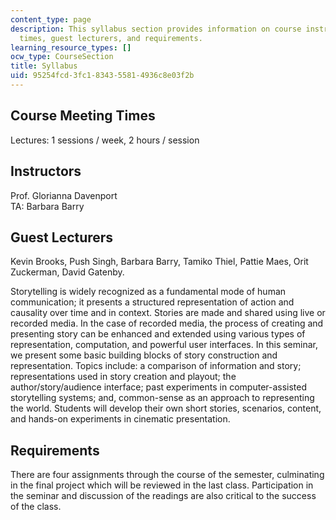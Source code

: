 ```yaml
---
content_type: page
description: This syllabus section provides information on course instructors, meeting
  times, guest lecturers, and requirements.
learning_resource_types: []
ocw_type: CourseSection
title: Syllabus
uid: 95254fcd-3fc1-8343-5581-4936c8e03f2b
---
```


Course Meeting Times
--------------------

Lectures: 1 sessions / week, 2 hours / session

Instructors
-----------

Prof. Glorianna Davenport  
TA: Barbara Barry

Guest Lecturers
---------------

Kevin Brooks, Push Singh, Barbara Barry, Tamiko Thiel, Pattie Maes, Orit Zuckerman, David Gatenby.

Storytelling is widely recognized as a fundamental mode of human communication; it presents a structured representation of action and causality over time and in context. Stories are made and shared using live or recorded media. In the case of recorded media, the process of creating and presenting story can be enhanced and extended using various types of representation, computation, and powerful user interfaces. In this seminar, we present some basic building blocks of story construction and representation. Topics include: a comparison of information and story; representations used in story creation and playout; the author/story/audience interface; past experiments in computer-assisted storytelling systems; and, common-sense as an approach to representing the world. Students will develop their own short stories, scenarios, content, and hands-on experiments in cinematic presentation.

Requirements
------------

There are four assignments through the course of the semester, culminating in the final project which will be reviewed in the last class. Participation in the seminar and discussion of the readings are also critical to the success of the class.